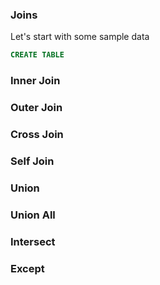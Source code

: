 ### Joins

Let's start with some sample data

```sql
CREATE TABLE 
```

### Inner Join

### Outer Join

### Cross Join

### Self Join

### Union

### Union All

### Intersect

### Except